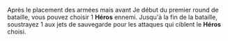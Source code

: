 Après le placement des armées mais avant Je début du premier round de bataille, vous pouvez choisir 1 **Héros** ennemi. Jusqu'à la fin de la bataille, soustrayez 1 aux jets de sauvegarde pour les attaques qui ciblent le **Héros** choisi.